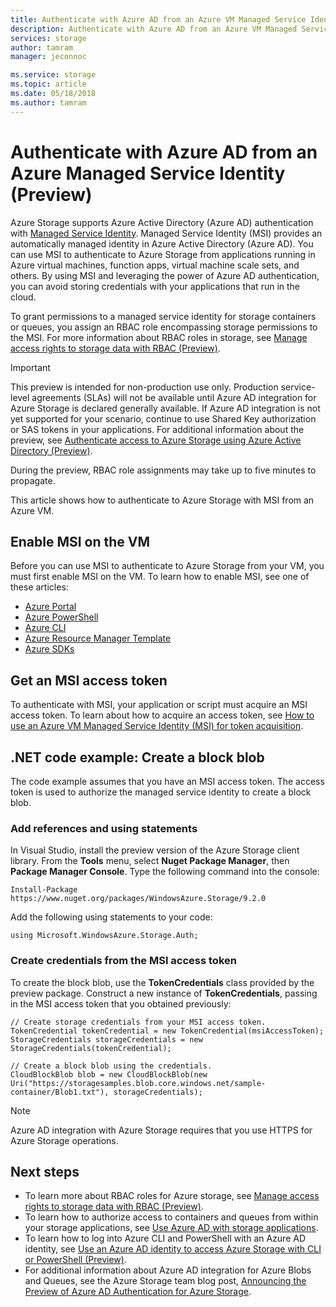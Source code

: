 ```yaml
---
title: Authenticate with Azure AD from an Azure VM Managed Service Identity (Preview) | Microsoft Docs
description: Authenticate with Azure AD from an Azure VM Managed Service Identity (Preview).  
services: storage
author: tamram
manager: jeconnoc

ms.service: storage
ms.topic: article
ms.date: 05/18/2018
ms.author: tamram
---
```


# Authenticate with Azure AD from an Azure Managed Service Identity (Preview)

Azure Storage supports Azure Active Directory (Azure AD) authentication with [Managed Service Identity](../../active-directory/managed-service-identity/overview.md). Managed Service Identity (MSI) provides an automatically managed identity in Azure Active Directory (Azure AD). You can use MSI to authenticate to Azure Storage from applications running in Azure virtual machines, function apps, virtual machine scale sets, and others. By using MSI and leveraging the power of Azure AD authentication, you can avoid storing credentials with your applications that run in the cloud.  

To grant permissions to a managed service identity for storage containers or queues, you assign an RBAC role encompassing storage permissions to the MSI. For more information about RBAC roles in storage, see [Manage access rights to storage data with RBAC (Preview)](storage-auth-aad-rbac.md). 

> [!IMPORTANT]
> This preview is intended for non-production use only. Production service-level agreements (SLAs) will not be available until Azure AD integration for Azure Storage is declared generally available. If Azure AD integration is not yet supported for your scenario, continue to use Shared Key authorization or SAS tokens in your applications. For additional information about the preview, see [Authenticate access to Azure Storage using Azure Active Directory (Preview)](storage-auth-aad.md).
>
> During the preview, RBAC role assignments may take up to five minutes to propagate.

This article shows how to authenticate to Azure Storage with MSI from an Azure VM.  

## Enable MSI on the VM

Before you can use MSI to authenticate to Azure Storage from your VM, you must first enable MSI on the VM. To learn how to enable MSI, see one of these articles:

- [Azure Portal](https://docs.microsoft.com/azure/active-directory/managed-service-identity/qs-configure-portal-windows-vm)
- [Azure PowerShell](../../active-directory/managed-service-identity/qs-configure-powershell-windows-vm.md)
- [Azure CLI](../../active-directory/managed-service-identity/qs-configure-cli-windows-vm.md)
- [Azure Resource Manager Template](../../active-directory/managed-service-identity/qs-configure-template-windows-vm.md)
- [Azure SDKs](../../active-directory/managed-service-identity/qs-configure-sdk-windows-vm.md)

## Get an MSI access token

To authenticate with MSI, your application or script must acquire an MSI access token. To learn about how to acquire an access token, see [How to use an Azure VM Managed Service Identity (MSI) for token acquisition](../../active-directory/managed-service-identity/how-to-use-vm-token.md).

## .NET code example: Create a block blob

The code example assumes that you have an MSI access token. The access token is used to authorize the managed service identity to create a block blob.

### Add references and using statements  

In Visual Studio, install the preview version of the Azure Storage client library. From the **Tools** menu, select **Nuget Package Manager**, then **Package Manager Console**. Type the following command into the console:

```
Install-Package https://www.nuget.org/packages/WindowsAzure.Storage/9.2.0  
```

Add the following using statements to your code:

```dotnet
using Microsoft.WindowsAzure.Storage.Auth;
```

### Create credentials from the MSI access token

To create the block blob, use the **TokenCredentials** class provided by the preview package. Construct a new instance of **TokenCredentials**, passing in the MSI access token that you obtained previously:

```dotnet
// Create storage credentials from your MSI access token.
TokenCredential tokenCredential = new TokenCredential(msiAccessToken);
StorageCredentials storageCredentials = new StorageCredentials(tokenCredential);

// Create a block blob using the credentials.
CloudBlockBlob blob = new CloudBlockBlob(new Uri("https://storagesamples.blob.core.windows.net/sample-container/Blob1.txt"), storageCredentials);
``` 

> [!NOTE]
> Azure AD integration with Azure Storage requires that you use HTTPS for Azure Storage operations.

## Next steps

- To learn more about RBAC roles for Azure storage, see [Manage access rights to storage data with RBAC (Preview)](storage-auth-aad-rbac.md).
- To learn how to authorize access to containers and queues from within your storage applications, see [Use Azure AD with storage applications](storage-auth-aad-app.md).
- To learn how to log into Azure CLI and PowerShell with an Azure AD identity, see [Use an Azure AD identity to access Azure Storage with CLI or PowerShell (Preview)](storage-auth-aad-script.md).
- For additional information about Azure AD integration for Azure Blobs and Queues, see the Azure Storage team blog post, [Announcing the Preview of Azure AD Authentication for Azure Storage](https://azure.microsoft.com/blog/announcing-the-preview-of-aad-authentication-for-storage/).
